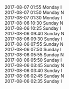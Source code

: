2017-08-07 01:55 Monday  I  
2017-08-07 01:50 Monday  N  
2017-08-07 01:30 Monday  I  
2017-08-06 10:30 Sunday  N  
2017-08-06 10:25 Sunday  I  
2017-08-06 09:40 Sunday  N  
2017-08-06 09:30 Sunday  I  
2017-08-06 07:55 Sunday  N  
2017-08-06 07:50 Sunday  I  
2017-08-06 05:55 Sunday  N  
2017-08-06 05:50 Sunday  I  
2017-08-06 03:45 Sunday  N  
2017-08-06 03:40 Sunday  I  
2017-08-06 02:45 Sunday  N  
2017-08-06 02:35 Sunday  I  
